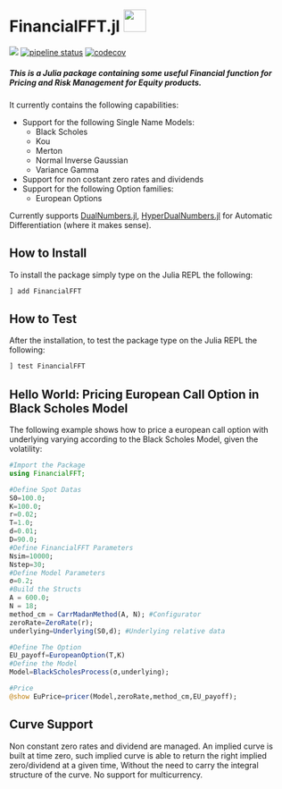 # FinancialFFT.jl <img src="etc/logo.png" width="40">  

[![](https://img.shields.io/badge/docs-dev-blue.svg)](https://rcalxrc08.gitlab.io/FinancialFFT.jl/)
[![pipeline status](https://gitlab.com/rcalxrc08/FinancialFFT.jl/badges/master/pipeline.svg)](https://gitlab.com/rcalxrc08/FinancialFFT.jl/commits/master) 
[![codecov](https://codecov.io/gl/rcalxrc08/FinancialFFT.jl/branch/\x6d6173746572/graph/badge.svg?token=7SOI4KWB60)](https://codecov.io/gl/rcalxrc08/FinancialFFT.jl)
##### This is a Julia package containing some useful Financial function for Pricing and Risk Management for Equity products.

It currently contains the following capabilities:

- Support for the following Single Name Models:
    - Black Scholes
    - Kou
    - Merton
    - Normal Inverse Gaussian
    - Variance Gamma
- Support for non costant zero rates and dividends
- Support for the following Option families:
    - European Options 

Currently supports [DualNumbers.jl](https://github.com/JuliaDiff/DualNumbers.jl), [HyperDualNumbers.jl](https://github.com/JuliaDiff/HyperDualNumbers.jl)
for Automatic Differentiation (where it makes sense).

## How to Install
To install the package simply type on the Julia REPL the following:
```julia
] add FinancialFFT
```
## How to Test
After the installation, to test the package type on the Julia REPL the following:
```julia
] test FinancialFFT
```
## Hello World: Pricing European Call Option in Black Scholes Model
The following example shows how to price a european call option with underlying varying according to the Black Scholes Model, given the volatility:
```julia
#Import the Package
using FinancialFFT;

#Define Spot Datas
S0=100.0;
K=100.0;
r=0.02;
T=1.0;
d=0.01;
D=90.0;
#Define FinancialFFT Parameters
Nsim=10000;
Nstep=30;
#Define Model Parameters
σ=0.2;
#Build the Structs
A = 600.0;
N = 18;
method_cm = CarrMadanMethod(A, N); #Configurator
zeroRate=ZeroRate(r);
underlying=Underlying(S0,d); #Underlying relative data

#Define The Option
EU_payoff=EuropeanOption(T,K)
#Define the Model
Model=BlackScholesProcess(σ,underlying);

#Price
@show EuPrice=pricer(Model,zeroRate,method_cm,EU_payoff);
```

## Curve Support
Non constant zero rates and dividend are managed.
An implied curve is built at time zero, such implied curve is able to return the right implied zero/dividend at a given time,
Without the need to carry the integral structure of the curve.
No support for multicurrency.